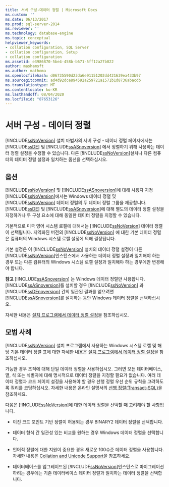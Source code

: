 ```yaml
---
title: 서버 구성-데이터 정렬 | Microsoft Docs
ms.custom: ''
ms.date: 06/13/2017
ms.prod: sql-server-2014
ms.reviewer: ''
ms.technology: database-engine
ms.topic: conceptual
helpviewer_keywords:
- collation configuration, SQL Server
- collation configuration, Setup
- collation configuration
ms.assetid: e3986870-5be4-458b-b671-5ff12a27b022
author: mashamsft
ms.author: mathoma
ms.openlocfilehash: d06735590d23da6e91151202dd421639ea433b97
ms.sourcegitcommit: ad4d92dce894592a259721a1571b1d8736abacdb
ms.translationtype: MT
ms.contentlocale: ko-KR
ms.lasthandoff: 08/04/2020
ms.locfileid: "87653126"
---
```

# <a name="server-configuration---collation"></a>서버 구성 - 데이터 정렬
  [!INCLUDE[ssNoVersion](../../includes/ssnoversion-md.md)] 설치 마법사의 서버 구성 - 데이터 정렬 페이지에서는 [!INCLUDE[ssDE](../../includes/ssde-md.md)] 및 [!INCLUDE[ssASnoversion](../../includes/ssasnoversion-md.md)] 에서 정렬하기 위해 사용하는 데이터 정렬 설정을 수정할 수 있습니다. 다른 [!INCLUDE[ssNoVersion](../../includes/ssnoversion-md.md)]설치나 다른 컴퓨터의 데이터 정렬 설정과 일치하는 옵션을 선택하십시오.  
  
## <a name="options"></a>옵션  
 [!INCLUDE[ssNoVersion](../../includes/ssnoversion-md.md)] 및 [!INCLUDE[ssASnoversion](../../includes/ssasnoversion-md.md)]에 대해 사용자 지정  
 [!INCLUDE[ssNoVersion](../../includes/ssnoversion-md.md)]에서는 Windows 데이터 정렬 및 [!INCLUDE[ssNoVersion](../../includes/ssnoversion-md.md)] 데이터 정렬의 두 데이터 정렬 그룹을 제공합니다. [!INCLUDE[ssDE](../../includes/ssde-md.md)] 및 [!INCLUDE[ssASnoversion](../../includes/ssasnoversion-md.md)]에 대해 별도의 데이터 정렬 설정을 지정하거나 두 구성 요소에 대해 동일한 데이터 정렬을 지정할 수 있습니다.  
  
 기본적으로 미국 영어 시스템 로캘에 대해서는 [!INCLUDE[ssNoVersion](../../includes/ssnoversion-md.md)] 데이터 정렬이 선택됩니다. 지역화된 버전의 [!INCLUDE[ssNoVersion](../../includes/ssnoversion-md.md)] 에 대한 기본 데이터 정렬은 컴퓨터의 Windows 시스템 로캘 설정에 의해 결정됩니다.  
  
 기본 설정은 이 [!INCLUDE[ssNoVersion](../../includes/ssnoversion-md.md)] 설치의 데이터 정렬 설정이 다른 [!INCLUDE[ssNoVersion](../../includes/ssnoversion-md.md)]인스턴스에서 사용하는 데이터 정렬 설정과 일치해야 하는 경우 또는 다른 컴퓨터의 Windows 시스템 로캘 설정과 일치해야 하는 경우에만 변경해야 합니다.  
  
 **참고** [!INCLUDE[ssASnoversion](../../includes/ssasnoversion-md.md)] 는 Windows 데이터 정렬만 사용합니다. [!INCLUDE[ssASnoversion](../../includes/ssasnoversion-md.md)]를 설치할 경우 [!INCLUDE[ssNoVersion](../../includes/ssnoversion-md.md)] 과 [!INCLUDE[ssDEnoversion](../../includes/ssdenoversion-md.md)] 간의 일관된 결과를 얻으려면 [!INCLUDE[ssASnoversion](../../includes/ssasnoversion-md.md)]를 설치하는 동안 Windows 데이터 정렬을 선택하십시오.  
  
 자세한 내용은 [설치 프로그램에서 데이터 정렬 설정](https://go.microsoft.com/fwlink/?LinkId=190977)을 참조하십시오.  
  
## <a name="best-practices"></a>모범 사례  
 [!INCLUDE[ssNoVersion](../../includes/ssnoversion-md.md)] 설치 프로그램에서 사용하는 Windows 시스템 로캘 및 해당 기본 데이터 정렬 표에 대한 자세한 내용은 [설치 프로그램에서 데이터 정렬 설정](https://go.microsoft.com/fwlink/?LinkId=190977)을 참조하십시오.  
  
 가능한 경우 조직에 대해 단일 데이터 정렬을 사용하십시오. 그러면 모든 데이터베이스, 열, 식 또는 식별자에 대해 명시적으로 데이터 정렬을 지정할 필요가 없습니다. 여러 데이터 정렬과 코드 페이지 설정을 사용해야 할 경우 선행 정렬 우선 순위 규칙을 고려하도록 쿼리를 코딩하십시오. 자세한 내용은 온라인 설명서의 [선행 정렬&#40;Transact-SQL&#41;](/sql/t-sql/statements/collation-precedence-transact-sql)을 참조하세요.  
  
 다음은 [!INCLUDE[ssNoVersion](../../includes/ssnoversion-md.md)]에 대한 데이터 정렬을 선택할 때 고려해야 할 사항입니다.  
  
-   이진 코드 포인트 기반 정렬이 허용되는 경우 BINARY2 데이터 정렬을 선택합니다.  
  
-   데이터 형식 간 일관성 있는 비교를 원하는 경우 Windows 데이터 정렬을 선택합니다.  
  
-   언어적 정렬에 대한 지원이 중요한 경우 새로운 100수준 데이터 정렬을 사용합니다. 자세한 내용은 [Collation and Unicode Support](../../relational-databases/collations/collation-and-unicode-support.md)을 참조하세요.  
  
-   데이터베이스를 업그레이드된 [!INCLUDE[ssNoVersion](../../includes/ssnoversion-md.md)]인스턴스로 마이그레이션하려는 경우에는 기존 데이터베이스 데이터 정렬과 일치하는 데이터 정렬을 선택합니다.  
  
  
